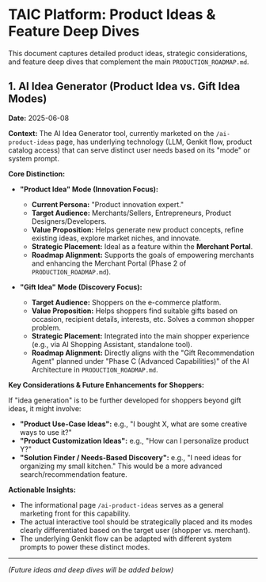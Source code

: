 # TAIC Platform: Product Ideas & Feature Deep Dives

This document captures detailed product ideas, strategic considerations, and feature deep dives that complement the main `PRODUCTION_ROADMAP.md`.

## 1. AI Idea Generator (Product Idea vs. Gift Idea Modes)

**Date:** 2025-06-08

**Context:**
The AI Idea Generator tool, currently marketed on the `/ai-product-ideas` page, has underlying technology (LLM, Genkit flow, product catalog access) that can serve distinct user needs based on its "mode" or system prompt.

**Core Distinction:**

*   **"Product Idea" Mode (Innovation Focus):**
    *   **Current Persona:** "Product innovation expert."
    *   **Target Audience:** Merchants/Sellers, Entrepreneurs, Product Designers/Developers.
    *   **Value Proposition:** Helps generate new product concepts, refine existing ideas, explore market niches, and innovate.
    *   **Strategic Placement:** Ideal as a feature within the **Merchant Portal**.
    *   **Roadmap Alignment:** Supports the goals of empowering merchants and enhancing the Merchant Portal (Phase 2 of `PRODUCTION_ROADMAP.md`).

*   **"Gift Idea" Mode (Discovery Focus):**
    *   **Target Audience:** Shoppers on the e-commerce platform.
    *   **Value Proposition:** Helps shoppers find suitable gifts based on occasion, recipient details, interests, etc. Solves a common shopper problem.
    *   **Strategic Placement:** Integrated into the main shopper experience (e.g., via AI Shopping Assistant, standalone tool).
    *   **Roadmap Alignment:** Directly aligns with the "Gift Recommendation Agent" planned under "Phase C (Advanced Capabilities)" of the AI Architecture in `PRODUCTION_ROADMAP.md`.

**Key Considerations & Future Enhancements for Shoppers:**

If "idea generation" is to be further developed for shoppers beyond gift ideas, it might involve:
*   **"Product Use-Case Ideas":** e.g., "I bought X, what are some creative ways to use it?"
*   **"Product Customization Ideas":** e.g., "How can I personalize product Y?"
*   **"Solution Finder / Needs-Based Discovery":** e.g., "I need ideas for organizing my small kitchen." This would be a more advanced search/recommendation feature.

**Actionable Insights:**
*   The informational page `/ai-product-ideas` serves as a general marketing front for this capability.
*   The actual interactive tool should be strategically placed and its modes clearly differentiated based on the target user (shopper vs. merchant).
*   The underlying Genkit flow can be adapted with different system prompts to power these distinct modes.

---
*(Future ideas and deep dives will be added below)*

